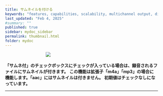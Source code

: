 ```yaml
---
title: サムネイルを付ける 
keywords: "features, capabilities, scalability, multichannel output, dita, hats, comparison, benefits"
last_updated: "Feb 4, 2025"
#summary: ""
published: true
sidebar: mydoc_sidebar
permalink: thumbnail.html
folder: mydoc
---
```

　　　          　　　　　　
<img src="https://github.com/user-attachments/assets/d957036f-10ea-4717-8de3-7ee35e5f2b74">       

 
**「サムネ付」のチェックボックスにチェックが入っている場合は、録音されるファイルにサムネイルが付きます。**
**この機能は拡張子「m4a」「mp3」の場合に機能します。「aac」にはサムネイルは付きません。**
**初期値はチェックなしになっています。**



*** 
 <link rel="shortcut icon" type="image/x-icon" href="https://avatars.githubusercontent.com/u/46049273?v=4">
 <meta name="twitter:image:src" content="https://avatars.githubusercontent.com/u/46049273?v=4">
